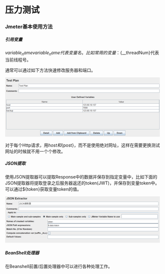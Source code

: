 # 压力测试

### Jmeter基本使用方法

##### 引用变量

${variable_name} variable_name代表变量名，比如常用的变量：${__threadNum}代表当前线程号。

通常可以通过如下方法快速修改服务器和端口。

![image](https://raw.githubusercontent.com/Okabe-Rintarou-0/web-images/master/books/image.7hnkyld422o0.png)

对于每个Http请求，用${host}和${post}，而不是使用绝对网址，这样在需要更换测试网址的时候就不用一个个修改。

##### JSON提取

使用JSON提取器可以提取Response中的数据并保存到指定变量中，比如下面的JSON提取器将提取登录之后服务器返还的token(JWT)，并保存到变量token中。可以通过${token}获取变量token的值。

![image](https://raw.githubusercontent.com/Okabe-Rintarou-0/web-images/master/books/image.22y3jokl4tu.png)

##### BeanShell处理器

在Beanshell前置/后置处理器中可以进行各种处理工作。

